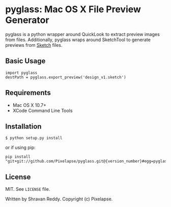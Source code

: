 # pyglass: Mac OS X File Preview Generator

pyglass is a python wrapper around QuickLook to extract preview images
from files. Additionally, pyglass wraps around SketchTool to generate previews
from [Sketch](bohemiancoding.com/sketch/) files.

## Basic Usage

    import pyglass
    destPath = pyglass.export_preview('design_v1.sketch')

## Requirements
  * Mac OS X 10.7+
  * XCode Command Line Tools

## Installation

    $ python setup.py install

or if using pip:

    pip install "git+git://github.com/Pixelapse/pyglass.git@{version_number}#egg=pyglass"

## License
  MIT. See `LICENSE` file.

  Written by Shravan Reddy. Copyright (c) Pixelapse.

